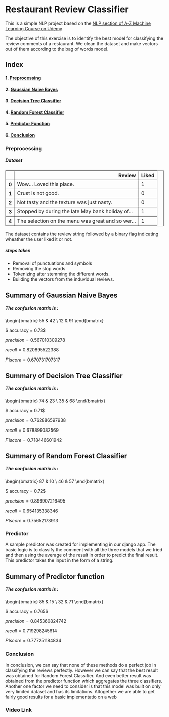 
# Restaurant Review Classifier
This is a simple NLP project based on the [NLP section of A-Z Machine Learning Course on Udemy](https://www.udemy.com/machinelearning/learn/v4/t/lecture/6085634?start=0)

The objective of this exercise is to identify the best model for classifying the review comments of a restaurant. We clean the dataset and make vectors out of them according to the bag of words model.

## Index
#### 1. [Preprocessing](#preprocessing)
#### 2. [Gaussian Naive Bayes](#gnb)
#### 3. [Decision Tree Classifier](#dtc)
#### 4. [Random Forest Classifier](#RFC)
#### 5. [Predictor Function](#predictor)
#### 6. [Conclusion](#conclusion)

<a id='preprocessing'></a>
### Preprocessing

##### Dataset

<div>
<table border="1" class="dataframe">
  <thead>
    <tr style="text-align: right;">
      <th></th>
      <th>Review</th>
      <th>Liked</th>
    </tr>
  </thead>
  <tbody>
    <tr>
      <th>0</th>
      <td>Wow... Loved this place.</td>
      <td>1</td>
    </tr>
    <tr>
      <th>1</th>
      <td>Crust is not good.</td>
      <td>0</td>
    </tr>
    <tr>
      <th>2</th>
      <td>Not tasty and the texture was just nasty.</td>
      <td>0</td>
    </tr>
    <tr>
      <th>3</th>
      <td>Stopped by during the late May bank holiday of...</td>
      <td>1</td>
    </tr>
    <tr>
      <th>4</th>
      <td>The selection on the menu was great and so wer...</td>
      <td>1</td>
    </tr>
  </tbody>
</table>
</div>



The dataset contains the review string followed by a binary flag indicating wheather the user liked it or not.

##### steps taken
- Removal of punctuations and symbols
- Removing the stop words
- Tokenizing after stemming the different words.
- Building the vectors from the induvidual reviews.



<a id='gnb'></a>
## Summary of  Gaussian Naive Bayes  ##

##### The confusion matrix is :

\begin{bmatrix}
    55 & 42 \\
    12 & 91
\end{bmatrix}

$ accuracy =  0.73$

$precision =  0.567010309278$

$recall =  0.820895522388$

$F1score =  0.670731707317$


<a id='dtc'></a>
## Summary of  Decision Tree Classifier  ##

##### The confusion matrix is :

\begin{bmatrix}
    74 & 23 \\
    35 & 68
\end{bmatrix}

$ accuracy =  0.71$

$precision =  0.762886597938$

$recall =  0.678899082569$

$F1score =  0.718446601942$

<a id='RFC'></a>
## Summary of  Random Forest Classifier  ##

##### The confusion matrix is :

\begin{bmatrix}
    87 & 10 \\
    46 & 57
\end{bmatrix}

$ accuracy =  0.72$

$precision =  0.896907216495$

$recall =  0.654135338346$

$F1score =  0.75652173913$

<a id='predictor'></a>
### Predictor

A sample predictor was created for implementing in our django app. The basic logic is to classify the comment with all the three models that we tried and then using the average of the result in order to predict the final result. This predictor takes the input in the form of a string.

## Summary of  Predictor function  ##

##### The confusion matrix is :

\begin{bmatrix}
    85 & 15 \\
    32 & 71
\end{bmatrix}

$ accuracy =  0.765$

$precision =  0.845360824742$

$recall =  0.719298245614$

$F1score =  0.777251184834$


<a id='conclusion'></a>
### Conclusion 

In conclusion, we can say that none of these methods do a perfect job in classifying the reviews perfectly. However we can say that the best result was obtained for Random Forest Classifier. And even better result was obtained from the predictor function which aggregates the three classifiers. Another one factor we need to consider is that this model was built on only very limited dataset and has its limitations. Altogether we are able to get fairly good results for a basic implementatio on a web 

### Video Link

